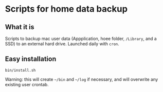 # Scripts for home data backup

## What it is
Scripts to backup mac user data (Appplication, hoee folder, `/Library`, and a SSD) to an external hard drive. Launched daily with `cron`.

## Easy installation

``bin/install.sh``

Warning: this will create `~/bin` and `~/log` if necessary, and will overwrite any existing user crontab.
